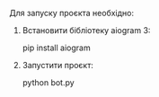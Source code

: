 Для запуску проєкта необхідно:

1. Встановити бібліотеку aiogram 3:

   pip install aiogram

2. Запустити проєкт:

   python bot.py
